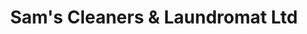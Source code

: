---
title: "Sam's Cleaners & Laundromat Ltd"
url: /vermilion/sams-cleaners-und-laundromat-ltd/
shop: Wäscherei
---